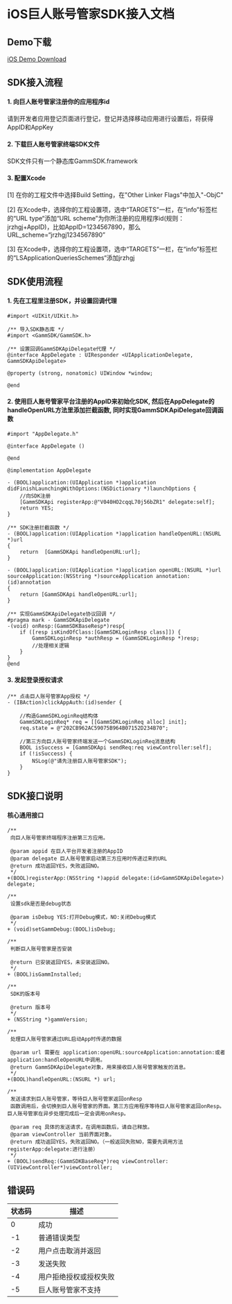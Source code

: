 # iOS巨人账号管家SDK接入文档

## Demo下载
[iOS Demo Download](./demo/iOS_ThirdLogin_Demo)

## SDK接入流程

#### 1. 向巨人账号管家注册你的应用程序id
请到开发者应用登记页面进行登记，登记并选择移动应用进行设置后，将获得AppID和AppKey

#### 2. 下载巨人账号管家终端SDK文件 
SDK文件只有一个静态库GammSDK.framework

#### 3. 配置Xcode
[1] 在你的工程文件中选择Build Setting，在"Other Linker Flags"中加入"-ObjC"

[2] 在Xcode中，选择你的工程设置项，选中“TARGETS”一栏，在“info”标签栏的“URL type“添加“URL scheme”为你所注册的应用程序id(规则：jrzhgj+AppID)，比如AppID=1234567890，那么URL_scheme=“jrzhgj1234567890”

[3] 在Xcode中，选择你的工程设置项，选中“TARGETS”一栏，在“info”标签栏的“LSApplicationQueriesSchemes“添加jrzhgj

## SDK使用流程

#### 1. 先在工程里注册SDK，并设置回调代理

```obj-c
#import <UIKit/UIKit.h>

/** 导入SDK静态库 */
#import <GammSDK/GammSDK.h>

/** 设置回调GammSDKApiDelegate代理 */
@interface AppDelegate : UIResponder <UIApplicationDelegate, GammSDKApiDelegate>

@property (strong, nonatomic) UIWindow *window;

@end
```

#### 2. 使用巨人账号管家平台注册的AppID来初始化SDK, 然后在AppDelegate的handleOpenURL方法里添加拦截函数, 同时实现GammSDKApiDelegate回调函数

```obj-c
#import "AppDelegate.h"

@interface AppDelegate ()

@end

@implementation AppDelegate

- (BOOL)application:(UIApplication *)application didFinishLaunchingWithOptions:(NSDictionary *)launchOptions {
    //向SDK注册
    [GammSDKApi registerApp:@"V040HO2cqqL70j56bZR1" delegate:self];
    return YES;
}

/** SDK注册拦截函数 */
- (BOOL)application:(UIApplication *)application handleOpenURL:(NSURL *)url
{
    return  [GammSDKApi handleOpenURL:url];
}

- (BOOL)application:(UIApplication *)application openURL:(NSURL *)url sourceApplication:(NSString *)sourceApplication annotation:(id)annotation
{
    return [GammSDKApi handleOpenURL:url];
}

/** 实现GammSDKApiDelegate协议回调 */
#pragma mark - GammSDKApiDelegate
-(void) onResp:(GammSDKBaseResp*)resp{
    if ([resp isKindOfClass:[GammSDKLoginResp class]]) {
        GammSDKLoginResp *authResp = (GammSDKLoginResp *)resp;
        //处理相关逻辑
    }
}
@end
```

#### 3. 发起登录授权请求

```obj-c
/** 点击巨人账号管家App授权 */
- (IBAction)clickAppAuth:(id)sender {
    
    //构造GammSDKLoginReq结构体
    GammSDKLoginReq* req = [[GammSDKLoginReq alloc] init];
    req.state = @"202CB962AC59075B964B07152D234B70";
    
    //第三方向巨人账号管家终端发送一个GammSDKLoginReq消息结构
    BOOL isSuccess = [GammSDKApi sendReq:req viewController:self];
    if (!isSuccess) {
        NSLog(@"请先注册巨人账号管家SDK");
    }
}

```

## SDK接口说明

#### 核心通用接口

```obj-c
/**
 向巨人账号管家终端程序注册第三方应用。
 
 @param appid 在巨人平台开发者注册的AppID
 @param delegate 巨人账号管家启动第三方应用时传递过来的URL
 @return 成功返回YES，失败返回NO。
 */
+(BOOL)registerApp:(NSString *)appid delegate:(id<GammSDKApiDelegate>) delegate;

/**
 设置sdk是否是debug状态
 
 @param isDebug YES:打开Debug模式，NO:关闭Debug模式
 */
+ (void)setGammDebug:(BOOL)isDebug;

/**
 判断巨人账号管家是否安装
 
 @return 已安装返回YES，未安装返回NO。
 */
+ (BOOL)isGammInstalled;

/**
 SDK的版本号
 
 @return 版本号
 */
+ (NSString *)gammVersion;

/**
 处理巨人账号管家通过URL启动App时传递的数据
 
 @param url 需要在 application:openURL:sourceApplication:annotation:或者application:handleOpenURL中调用。
 @return GammSDKApiDelegate对象，用来接收巨人账号管家触发的消息。
 */
+(BOOL)handleOpenURL:(NSURL *) url;

/**
 发送请求到巨人账号管家，等待巨人账号管家返回onResp
 函数调用后，会切换到巨人账号管家的界面。第三方应用程序等待巨人账号管家返回onResp。巨人账号管家在异步处理完成后一定会调用onResp。
 
 @param req 具体的发送请求，在调用函数后，请自己释放。
 @param viewController 当前界面对象。
 @return 成功返回YES，失败返回NO。（一般返回失败NO，需要先调用方法registerApp:delegate:进行注册）
 */
+ (BOOL)sendReq:(GammSDKBaseReq*)req viewController:(UIViewController*)viewController;
```

## 错误码

状态码         | 描述           |
--------------------|------------------|
0      | 成功   | 
-1     | 普通错误类型  |
-2     | 用户点击取消并返回      |
-3     | 发送失败      |
-4     | 用户拒绝授权或授权失败      |
-5     | 巨人账号管家不支持      |




